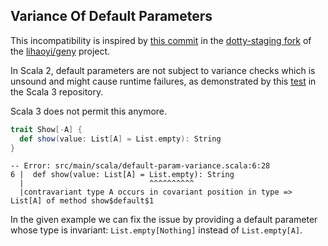 ## Variance Of Default Parameters

This incompatibility is inspired by [this commit](https://github.com/dotty-staging/geny/commit/61cc4b5dead21b23f664549dfceb5056a2c7e579) in the  [dotty-staging fork](https://github.com/dotty-staging/geny) of the [lihaoyi/geny](https://github.com/lihaoyi/geny) project.

In Scala 2, default parameters are not subject to variance checks which is unsound and might cause runtime failures, as demonstrated by this [test](https://github.com/lampepfl/dotty/blob/10526a7d0aa8910729b6036ee51942e05b71abf6/tests/neg/variances.scala#L1-L20) in the Scala 3 repository.

Scala 3 does not permit this anymore.

```scala
trait Show[-A] {
  def show(value: List[A] = List.empty): String
}
```

```
-- Error: src/main/scala/default-param-variance.scala:6:28
6 |  def show(value: List[A] = List.empty): String
  |                            ^^^^^^^^^^
  |contravariant type A occurs in covariant position in type => List[A] of method show$default$1
```

In the given example we can fix the issue by providing a default parameter whose type is invariant: `List.empty[Nothing]` instead of `List.empty[A]`.
